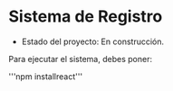 <H1> Sistema de Registro </H1>

- Estado del proyecto: En construcción.

Para ejecutar el sistema, debes poner:

'''npm installreact''' 
